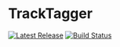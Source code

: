 # TrackTagger

[![Latest Release](https://img.shields.io/github/v/release/shibijm/tracktagger?label=Latest%20Release)](https://github.com/shibijm/tracktagger/releases/latest)
[![Build Status](https://img.shields.io/github/actions/workflow/status/shibijm/tracktagger/release.yml?label=Build&logo=github)](https://github.com/shibijm/tracktagger/actions/workflows/release.yml)
